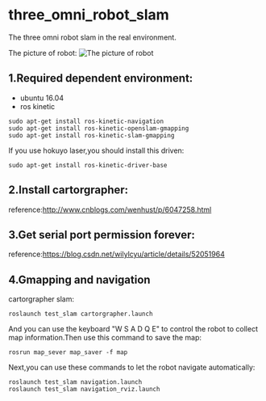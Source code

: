 # three_omni_robot_slam
The three omni robot slam in the real environment.

The picture of robot:
![The picture of robot](https://img-blog.csdn.net/20180909165143463?watermark/2/text/aHR0cHM6Ly9ibG9nLmNzZG4ubmV0L21lbmd4aWFuZzI0MjU=/font/5a6L5L2T/fontsize/400/fill/I0JBQkFCMA==/dissolve/70)

1.Required dependent environment:
----------------
- ubuntu 16.04
- ros kinetic

```
sudo apt-get install ros-kinetic-navigation
sudo apt-get install ros-kinetic-openslam-gmapping
sudo apt-get install ros-kinetic-slam-gmapping
```
If you use hokuyo laser,you should install this driven:
```
sudo apt-get install ros-kinetic-driver-base
```

2.Install cartorgrapher:
-----------------
reference:http://www.cnblogs.com/wenhust/p/6047258.html

3.Get serial port permission forever:
-----------------

reference:https://blog.csdn.net/wilylcyu/article/details/52051964

4.Gmapping and navigation
------------------

cartorgrapher slam:
```
roslaunch test_slam cartorgrapher.launch
```
And you can use the keyboard "W S A D Q E" to control the robot to collect map information.Then use this command to save the map:
```
rosrun map_sever map_saver -f map
```
Next,you can use these commands to let the robot navigate automatically:
```
roslaunch test_slam navigation.launch
roslaunch test_slam navigation_rviz.launch
```
